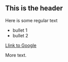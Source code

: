 ## This is the header

Here is some regular text

 * bullet 1
 * bullet 2

[Llink to Google](http://www.google.com)

More text.